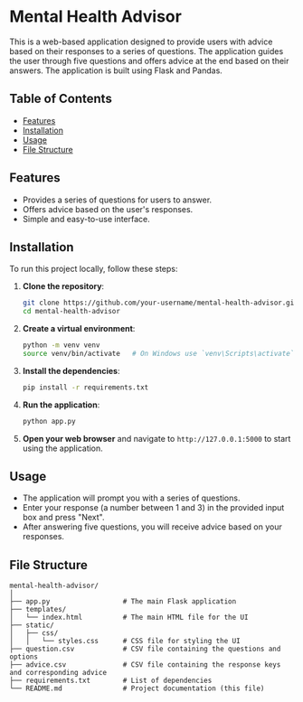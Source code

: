# Mental Health Advisor

This is a web-based application designed to provide users with advice based on their responses to a series of questions. The application guides the user through five questions and offers advice at the end based on their answers. The application is built using Flask and Pandas.

## Table of Contents

- [Features](#features)
- [Installation](#installation)
- [Usage](#usage)
- [File Structure](#file-structure)

## Features

- Provides a series of questions for users to answer.
- Offers advice based on the user's responses.
- Simple and easy-to-use interface.

## Installation

To run this project locally, follow these steps:

1. **Clone the repository**:
    ```bash
    git clone https://github.com/your-username/mental-health-advisor.git
    cd mental-health-advisor
    ```

2. **Create a virtual environment**:
    ```bash
    python -m venv venv
    source venv/bin/activate   # On Windows use `venv\Scripts\activate`
    ```

3. **Install the dependencies**:
    ```bash
    pip install -r requirements.txt
    ```

4. **Run the application**:
    ```bash
    python app.py
    ```

5. **Open your web browser** and navigate to `http://127.0.0.1:5000` to start using the application.

## Usage

- The application will prompt you with a series of questions.
- Enter your response (a number between 1 and 3) in the provided input box and press "Next".
- After answering five questions, you will receive advice based on your responses.

## File Structure

```plaintext
mental-health-advisor/
│
├── app.py                  # The main Flask application
├── templates/
│   └── index.html          # The main HTML file for the UI
├── static/
│   ├── css/
│   │   └── styles.css      # CSS file for styling the UI
├── question.csv            # CSV file containing the questions and options
├── advice.csv              # CSV file containing the response keys and corresponding advice
├── requirements.txt        # List of dependencies
└── README.md               # Project documentation (this file)
